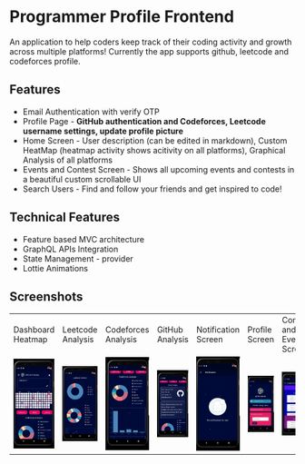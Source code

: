 # Programmer Profile Frontend

An application to help coders keep track of their coding activity and growth across multiple platforms! Currently the app supports github, leetcode and codeforces profile.

## Features

- Email Authentication with verify OTP
- Profile Page - **GitHub authentication and Codeforces, Leetcode username settings, update profile picture**
- Home Screen - User description (can be edited in markdown), Custom HeatMap (heatmap activity shows acitivity on all platforms), Graphical Analysis of all platforms
- Events and Contest Screen - Shows all upcoming events and contests in a beautiful custom scrollable UI
- Search Users - Find and follow your friends and get inspired to code!

## Technical Features

- Feature based MVC architecture
- GraphQL APIs Integration
- State Management - provider
- Lottie Animations

## Screenshots
<table>
  <tr>
     <td>Dashboard Heatmap</td>
     <td>Leetcode Analysis</td>
     <td>Codeforces Analysis</td>
     <td>GitHub Analysis</td>
     <td>Notification Screen</td>
     <td>Profile Screen</td>
     <td>Contest and Events Screen</td>
     <td>Search Users Screen</td>
     <td>New Users Screen</td>
  </tr>
  <tr>
    <td><img src="screenshots/Programmer-profile-Dashboard-Heatmap.PNG"></td>
    <td><img src="screenshots/Programmer-profile-Dashboard-LeetCodeAnalysis.PNG"></td>
    <td><img src="screenshots/Programmer-profile-Dashboard-CFAnalysis.PNG"></td>
    <td><img src="screenshots/Programmer-profile-Dashboard-GitHubAnalysis.PNG"></td>
    <td><img src="screenshots/Programmer-profile-Notification.PNG"></td>
    <td><img src="screenshots/Programmer-profile-ProfileScreen.PNG"></td>
    <td><img src="screenshots/Programmer-profile-ContestsAndEvents.PNG"></td>
    <td><img src="screenshots/Programmer-profile-SearchUserScreen.PNG"></td>
    <td><img src="screenshots/Programmer-profile-NewUserScreen.PNG"></td>
  </tr>
 </table>
